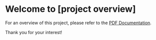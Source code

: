 # Welcome to [project overview]

For an overview of this project, please refer to the [PDF Documentation](project-overview.pdf).

Thank you for your interest!
